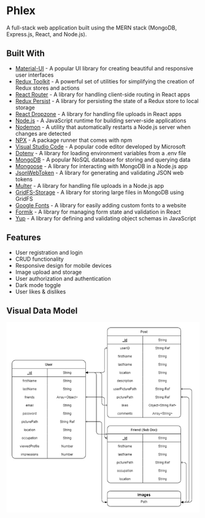 # Phlex

A full-stack web application built using the MERN stack (MongoDB, Express.js, React, and Node.js).

## Built With

- [Material-UI](https://material-ui.com/) - A popular UI library for creating beautiful and responsive user interfaces
- [Redux Toolkit](https://redux-toolkit.js.org/) - A powerful set of utilities for simplifying the creation of Redux stores and actions
- [React Router](https://reactrouter.com/) - A library for handling client-side routing in React apps
- [Redux Persist](https://github.com/rt2zz/redux-persist) - A library for persisting the state of a Redux store to local storage
- [React Dropzone](https://react-dropzone.js.org/) - A library for handling file uploads in React apps
- [Node.js](https://nodejs.org/) - A JavaScript runtime for building server-side applications
- [Nodemon](https://nodemon.io/) - A utility that automatically restarts a Node.js server when changes are detected
- [NPX](https://www.npmjs.com/package/npx) - A package runner that comes with npm
- [Visual Studio Code](https://code.visualstudio.com/) - A popular code editor developed by Microsoft
- [Dotenv](https://www.npmjs.com/package/dotenv) - A library for loading environment variables from a .env file
- [MongoDB](https://www.mongodb.com/) - A popular NoSQL database for storing and querying data
- [Mongoose](https://mongoosejs.com/) - A library for interacting with MongoDB in a Node.js app
- [JsonWebToken](https://jwt.io/) - A library for generating and validating JSON web tokens
- [Multer](https://www.npmjs.com/package/multer) - A library for handling file uploads in a Node.js app
- [GridFS-Storage](https://www.npmjs.com/package/gridfs-storage) - A library for storing large files in MongoDB using GridFS
- [Google Fonts](https://fonts.google.com/) - A library for easily adding custom fonts to a website
- [Formik](https://formik.org/) - A library for managing form state and validation in React
- [Yup](https://github.com/jquense/yup) - A library for defining and validating object schemas in JavaScript

## Features
- User registration and login
- CRUD functionality
- Responsive design for mobile devices
- Image upload and storage
- User authorization and authentication 
- Dark mode toggle
- User likes & dislikes

## Visual Data Model

![Entity Relationship Diagram](./Data_Model.png)
